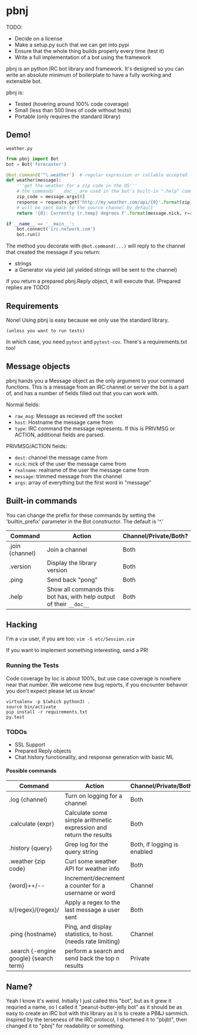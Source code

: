 # pbnj

TODO:
- Decide on a license
- Make a setup.py such that we can get into pypi
- Ensure that the whole thing builds properly every time (test it)
- Write a full implementation of a bot using the framework

pbnj is an python IRC bot library and framework. It's designed so you can write an absolute minimum of boilerplate to have a fully working and extensible bot.

pbnj is:
- Tested (hovering around 100% code coverage)
- Small (less than 500 lines of code without tests)
- Portable (only requires the standard library)

## Demo!

`weather.py`

```python
from pbnj import Bot
bot = Bot('forecaster')

@bot.command('^\.weather')  # regular expression or callable accepted
def weather(message):
    '''get the weather for a zip code in the US'''
    # the commands' __doc__ are used in the bot's built-in ".help" command
    zip_code = message.args[0]
    response = requests.get('http://my.weather.com/api/{0}'.format(zip_code))
    # will be sent back to the source channel by default
    return '{0}: Currently {r.temp} degrees F'.format(message.nick, r=response.json())

if __name__ == '__main__':
    bot.connect('irc.network.com')
    bot.run()
```

The method you decorate with `@bot.command(...)` will reply to the channel that created the message if you return:
- strings
- a Generator via yield (all yielded strings will be sent to the channel)

If you return a prepared pbnj.Reply object, it will execute that. (Prepared replies are TODO)

## Requirements

None! Using pbnj is easy because we only use the standard library.

`(unless you want to run tests)`

In which case, you need `pytest` and `pytest-cov`. There's a requirements.txt too!

## Message objects

pbnj hands you a Message object as the only argument to your command functions. This is a message from an IRC channel
or server the bot is a part of, and has a number of fields filled out that you can work with.

Normal fields:
- `raw_msg`: Message as recieved off the socket
- `host`: Hostname the message came from
- `type`: IRC command the message represents. If this is PRIVMSG or ACTION, additional fields are parsed.

PRIVMSG/ACTION fields:
- `dest`: channel the message came from
- `nick`: nick of the user the message came from
- `realname`: realname of the user the message came from
- `message`: trimmed message from the channel
- `args`: array of everything but the first word in "message"

## Built-in commands

You can change the prefix for these commands by setting the 'builtin_prefix' parameter in the Bot constructor. The default is '^\.'

| Command | Action | Channel/Private/Both? |
| ------- | ------ | --------------------- |
| .join {channel} | Join a channel | Both |
| .version | Display the library version | Both |
| .ping | Send back "pong" | Both |
| .help | Show all commands this bot has, with help output of their `__doc__` | Both |

## Hacking

I'm a `vim` user, if you are too: `vim -S etc/Session.vim`

If you want to implement something interesting, send a PR!

### Running the Tests

Code coverage by loc is about 100%, but use case coverage is nowhere near that number. We welcome new bug reports, if you encounter behavior you don't expect please let us know!

```shell
virtualenv -p $(which python3) .
source bin/activate
pip install -r requirements.txt
py.test
```

### TODOs

- SSL Support
- Prepared Reply objects
- Chat history functionality, and response generation with basic ML

#### Possible commands

| Command | Action | Channel/Private/Both? |
| ------- | ------ | --------------------- |
| .log {channel} | Turn on logging for a channel | Both |
| .calculate {expr} | Calculate some simple arithmetic expression and return the results | Both |
| .history {query} | Grep log for the query string | Both, if logging is enabled |
| .weather {zip code} | Curl some weather API for weather info | Both |
| {word}++/-- | Increment/decrement a counter for a username or word | Channel |
| s/{regex}/{regex}/ | Apply a regex to the last message a user sent | Both |
| .ping {hostname} | Ping, and display statistics, to host. (needs rate limiting) | Channel |
| .search {-engine google} {search term} | perform a search and send back the top n results | Private |

## Name?

Yeah I know it's weird. Initially I just called this "bot", but as it grew it
requried a name, so I called it "peanut-butter-jelly bot" as it should be as easy
to create an IRC bot with this library as it is to create a PB&J sammich.
Inspired by the terseness of the IRC protocol, I shortened it to "pbjbt", then changed it to "pbnj" for readability or something.
